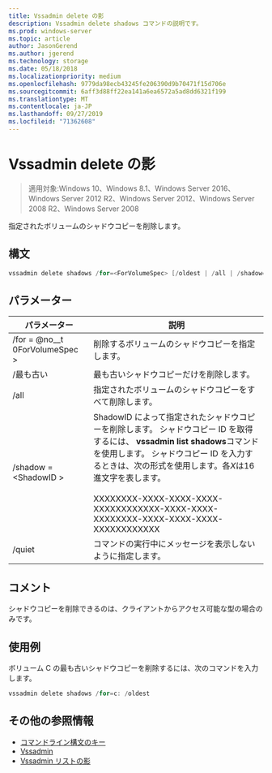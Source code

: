 ```yaml
---
title: Vssadmin delete の影
description: Vssadmin delete shadows コマンドの説明です。
ms.prod: windows-server
ms.topic: article
author: JasonGerend
ms.author: jgerend
ms.technology: storage
ms.date: 05/18/2018
ms.localizationpriority: medium
ms.openlocfilehash: 9779da98ecb43245fe206390d9b70471f15d706e
ms.sourcegitcommit: 6aff3d88ff22ea141a6ea6572a5ad8dd6321f199
ms.translationtype: MT
ms.contentlocale: ja-JP
ms.lasthandoff: 09/27/2019
ms.locfileid: "71362608"
---
```

# <a name="vssadmin-delete-shadows"></a>Vssadmin delete の影

>適用対象:Windows 10、Windows 8.1、Windows Server 2016、Windows Server 2012 R2、Windows Server 2012、Windows Server 2008 R2、Windows Server 2008

指定されたボリュームのシャドウコピーを削除します。

## <a name="syntax"></a>構文

```PowerShell
vssadmin delete shadows /for=<ForVolumeSpec> [/oldest | /all | /shadow=<ShadowID>] [/quiet]
```

## <a name="parameters"></a>パラメーター

|パラメーター|説明|
|---|---|
|/for = @no__t 0ForVolumeSpec >|削除するボリュームのシャドウコピーを指定します。|
|/最も古い|最も古いシャドウコピーだけを削除します。|
|/all|指定されたボリュームのシャドウコピーをすべて削除します。|
|/shadow = \<ShadowID >|ShadowID によって指定されたシャドウコピーを削除します。 シャドウコピー ID を取得するには、 **vssadmin list shadows**コマンドを使用します。 シャドウコピー ID を入力するときは、次の形式を使用します。各*X*は16進文字を表します。<br><br>XXXXXXXX-XXXX-XXXX-XXXX-XXXXXXXXXXXX-XXXX-XXXX-XXXXXXXX-XXXX-XXXX-XXXX-XXXXXXXXXXXX|
|/quiet|コマンドの実行中にメッセージを表示しないように指定します。|

## <a name="remarks"></a>コメント

シャドウコピーを削除できるのは、クライアントからアクセス可能な型の場合のみです。

## <a name="examples"></a>使用例

ボリューム C の最も古いシャドウコピーを削除するには、次のコマンドを入力します。

```PowerShell
vssadmin delete shadows /for=c: /oldest
```

## <a name="additional-references"></a>その他の参照情報

* [コマンドライン構文のキー](https://docs.microsoft.com/previous-versions/windows/it-pro/windows-server-2012-r2-and-2012/cc771080(v%3dws.11))
* [Vssadmin](vssadmin.md)
* [Vssadmin リストの影](vssadmin-list-shadows.md)